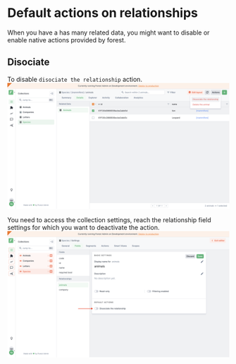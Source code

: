 # Default actions on relationships

When you have a has many related data, you might want to disable or enable native actions provided by forest.

## Disociate

To disable `disociate the relationship` action.
![](<../../.gitbook/assets/dissociate-disable-action.png>)

You need to access the collection settings, reach the relationship field settings for which you want to deactivate the action.
![](<../../.gitbook/assets/dissociate-disable-settings.png>)
